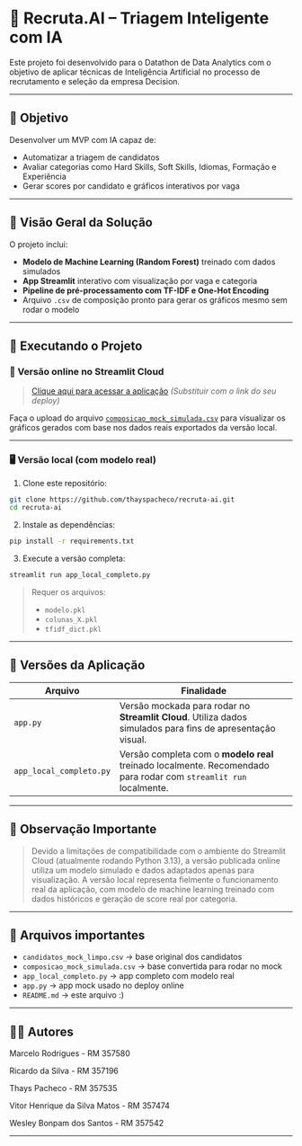 # 🤖 Recruta.AI – Triagem Inteligente com IA

Este projeto foi desenvolvido para o Datathon de Data Analytics com o objetivo de aplicar técnicas de Inteligência Artificial no processo de recrutamento e seleção da empresa Decision.

---

## 🎯 Objetivo

Desenvolver um MVP com IA capaz de:

- Automatizar a triagem de candidatos
- Avaliar categorias como Hard Skills, Soft Skills, Idiomas, Formação e Experiência
- Gerar scores por candidato e gráficos interativos por vaga

---

## 🧠 Visão Geral da Solução

O projeto inclui:

- **Modelo de Machine Learning (Random Forest)** treinado com dados simulados
- **App Streamlit** interativo com visualização por vaga e categoria
- **Pipeline de pré-processamento com TF-IDF e One-Hot Encoding**
- Arquivo `.csv` de composição pronto para gerar os gráficos mesmo sem rodar o modelo

---

## 🚀 Executando o Projeto

### 🔗 Versão online no Streamlit Cloud

> [Clique aqui para acessar a aplicação](https://recruta-ai-app.streamlit.app/)
> *(Substituir com o link do seu deploy)*

Faça o upload do arquivo [`composicao_mock_simulada.csv`](./composicao_mock_simulada.csv) para visualizar os gráficos gerados com base nos dados reais exportados da versão local.

---

### 🖥️ Versão local (com modelo real)

1. Clone este repositório:
```bash
git clone https://github.com/thayspacheco/recruta-ai.git
cd recruta-ai
```

2. Instale as dependências:
```bash
pip install -r requirements.txt
```

3. Execute a versão completa:
```bash
streamlit run app_local_completo.py
```

> Requer os arquivos:
> - `modelo.pkl`
> - `colunas_X.pkl`
> - `tfidf_dict.pkl`

---

## 🔀 Versões da Aplicação

| Arquivo                 | Finalidade                                                                 |
|-------------------------|----------------------------------------------------------------------------|
| `app.py`                | Versão mockada para rodar no **Streamlit Cloud**. Utiliza dados simulados para fins de apresentação visual. |
| `app_local_completo.py` | Versão completa com o **modelo real** treinado localmente. Recomendado para rodar com `streamlit run` localmente. |

---

## 🧠 Observação Importante

> Devido a limitações de compatibilidade com o ambiente do Streamlit Cloud (atualmente rodando Python 3.13), a versão publicada online utiliza um modelo simulado e dados adaptados apenas para visualização.
> A versão local representa fielmente o funcionamento real da aplicação, com modelo de machine learning treinado com dados históricos e geração de score real por categoria.

---

## 📁 Arquivos importantes

- `candidatos_mock_limpo.csv` → base original dos candidatos
- `composicao_mock_simulada.csv` → base convertida para rodar no mock
- `app_local_completo.py` → app completo com modelo real
- `app.py` → app mock usado no deploy online
- `README.md` → este arquivo :)

---

## 🙋‍♀️ Autores

Marcelo Rodrigues - RM 357580

Ricardo da Silva - RM 357196

Thays Pacheco - RM 357535

Vitor Henrique da Silva Matos - RM 357474

Wesley Bonpam dos Santos - RM 357542


---
